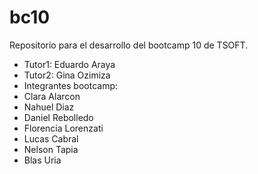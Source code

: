 # bc10
Repositorio para el desarrollo del bootcamp 10 de TSOFT.

- Tutor1: Eduardo Araya
- Tutor2: Gina Ozimiza
- Integrantes bootcamp:
- Clara Alarcon
- Nahuel Diaz
- Daniel Rebolledo
- Florencia Lorenzati
- Lucas Cabral
- Nelson Tapia
- Blas Uria


